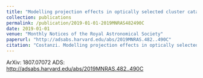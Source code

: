```yaml
---
title: "Modelling projection effects in optically selected cluster catalogues"
collection: publications
permalink: /publication/2019-01-01-2019MNRAS482490C
date: 2019-01-01
venue: "Monthly Notices of the Royal Astronomical Society"
paperurl: "http://adsabs.harvard.edu/abs/2019MNRAS.482..490C"
citation: "Costanzi. Modelling projection effects in optically selected cluster catalogues. Monthly Notices of the Royal Astronomical Society, 482:, Jan 2019"
---
```


ArXiv: 1807.07072
ADS: http://adsabs.harvard.edu/abs/2019MNRAS.482..490C
